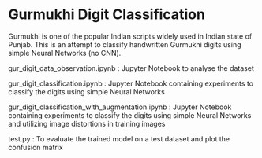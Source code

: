 # Gurmukhi Digit Classification
Gurmukhi is one of the popular Indian scripts widely used in Indian state of Punjab. This is an attempt to classify handwritten Gurmukhi digits using simple Neural Networks (no CNN).

gur_digit_data_observation.ipynb                  : Jupyter Notebook to analyse the dataset

gur_digit_classification.ipynb                    : Jupyter Notebook containing experiments to classify the digits using simple Neural Networks

gur_digit_classification_with_augmentation.ipynb  : Jupyter Notebook containing experiments to classify the digits using simple Neural Networks and utilizing image distortions in training images

test.py                                           : To evaluate the trained model on a test dataset and plot the confusion matrix
